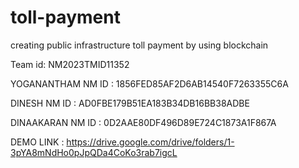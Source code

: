 # toll-payment
creating public infrastructure toll payment by using blockchain 


Team id: NM2023TMID11352

YOGANANTHAM NM ID : 1856FED85AF2D6AB14540F7263355C6A

DINESH NM ID     :  AD0FBE179B51EA183B34DB16BB38ADBE

DINAAKARAN NM ID :  0D2AAE80DF496D89E724C1873A1F867A


DEMO LINK : https://drive.google.com/drive/folders/1-3pYA8mNdHo0pJpQDa4CoKo3rab7igcL
